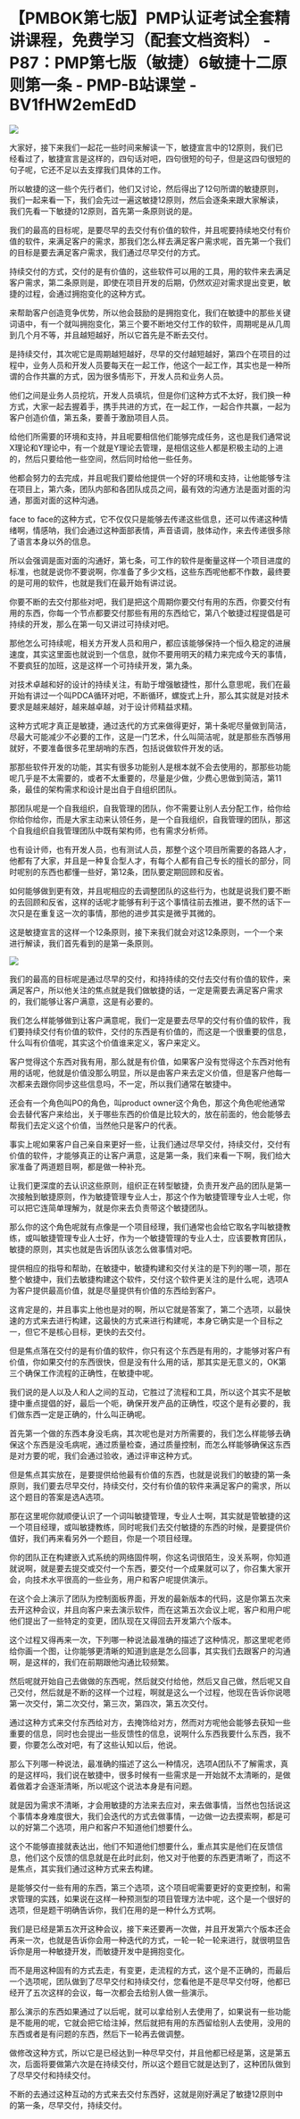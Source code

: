 # 【PMBOK第七版】PMP认证考试全套精讲课程，免费学习（配套文档资料） - P87：PMP第七版（敏捷）6敏捷十二原则第一条 - PMP-B站课堂 - BV1fHW2emEdD

![](img/4d5761e65e92049b409d9065b0024509_0.png)

大家好，接下来我们一起花一些时间来解读一下，敏捷宣言中的12原则，我们已经看过了，敏捷宣言是这样的，四句话对吧，四句很短的句子，但是这四句很短的句子呢，它还不足以去支撑我们具体的工作。

所以敏捷的这一些个先行者们，他们又讨论，然后得出了12句所谓的敏捷原则，我们一起来看一下，我们会先过一遍这敏捷12原则，然后会逐条来跟大家解读，我们先看一下敏捷的12原则，首先第一条原则说的是。

我们的最高的目标呢，是要尽早的去交付有价值的软件，并且呢要持续地交付有价值的软件，来满足客户的需求，那我们怎么样去满足客户需求呢，首先第一个我们的目标是要去满足客户需求，我们通过尽早交付的方式。

持续交付的方式，交付的是有价值的，这些软件可以用的工具，用的软件来去满足客户需求，第二条原则是，即使在项目开发的后期，仍然欢迎对需求提出变更，敏捷的过程，会通过拥抱变化的这种方式。

来帮助客户创造竞争优势，所以他会鼓励的是拥抱变化，我们在敏捷中的那些关键词语中，有一个就叫拥抱变化，第三个要不断地交付工作的软件，周期呢是从几周到几个月不等，并且越短越好，所以它首先是不断去交付。

是持续交付，其次呢它是周期越短越好，尽早的交付越短越好，第四个在项目的过程中，业务人员和开发人员要每天在一起工作，他这个一起工作，其实也是一种所谓的合作共赢的方式，因为很多情形下，开发人员和业务人员。

他们之间是业务人员挖坑，开发人员填坑，但是你们这种方式不太好，我们换一种方式，大家一起去握着手，携手共进的方式，在一起工作，一起合作共赢，一起为客户创造价值，第五条，要善于激励项目人员。

给他们所需要的环境和支持，并且呢要相信他们能够完成任务，这也是我们通常说X理论和Y理论中，有一个就是Y理论去管理，是相信这些人都是积极主动的上进的，然后只要给他一些空间，然后同时给他一些任务。

他都会努力的去完成，并且呢我们要给他提供一个好的环境和支持，让他能够专注在项目上，第六条，团队内部和各团队成员之间，最有效的沟通方法是面对面的沟通，那面对面的这种沟通。

face to face的这种方式，它不仅仅只是能够去传递这些信息，还可以传递这种情绪啊，情感呐，我们会通过这种面部表情，声音语调，肢体动作，来去传递很多除了语言本身以外的信息。

所以会强调是面对面的沟通好，第七条，可工作的软件是衡量这样一个项目进度的标准，也就是说你不要说啊，你准备了多少文档，这些东西呢他都不作数，最终要的是可用的软件，也就是我们在最开始有讲过说。

你要不断的去交付那些对吧，我们是把这个周期你要交付有用的东西，你要交付有用的东西，你每一个节点都要交付那些有用的东西给它，第八个敏捷过程提倡是可持续的开发，那么在第一句又讲过可持续对吧。

那他怎么可持续呢，相关方开发人员和用户，都应该能够保持一个恒久稳定的进展速度，其实这里面也就说到一个信息，就你不要用明天的精力来完成今天的事情，不要疯狂的加班，这是这样一个可持续开发，第九条。

对技术卓越和好的设计的持续关注，有助于增强敏捷性，那什么意思呢，我们在最开始有讲过一个叫PDCA循环对吧，不断循环，螺旋式上升，那么其实就是对技术要求是越来越好，越来越卓越，对于设计师精益求精。

这种方式呢才真正是敏捷，通过迭代的方式来做得更好，第十条呢尽量做到简洁，尽最大可能减少不必要的工作，这是一门艺术，什么叫简洁呢，就是那些东西够用就好，不要准备很多花里胡哨的东西，包括说做软件开发的话。

那那些软件开发的功能，其实有很多功能别人是根本就不会去使用的，那那些功能呢几乎是不太需要的，或者不太重要的，尽量是少做，少费心思做到简洁，第11条，最佳的架构需求和设计是出自于自组织团队。

那团队呢是一个自我组织，自我管理的团队，你不需要让别人去分配工作，给你给你给你给你，而是大家主动来认领任务，是一个自我组织，自我管理的团队，那这个自我组织自我管理团队中既有架构师，也有需求分析师。

也有设计师，也有开发人员，也有测试人员，那整个这个项目所需要的各路人才，他都有了大家，并且是一种复合型人才，有每个人都有自己专长的擅长的部分，同时呢别的东西也都懂一些好，第12条，团队要定期回顾和反省。

如何能够做到更有效，并且呢相应的去调整团队的这些行为，也就是说我们要不断的去回顾和反省，这样的话呢才能够有利于这个事情往前去推进，要不然的话下一次只是在重复这一次的事情，那他的进步其实是微乎其微的。

这是敏捷宣言的这样一个12条原则，接下来我们就会对这12条原则，一个一个来进行解读，我们首先看到的是第一条原则。



![](img/4d5761e65e92049b409d9065b0024509_2.png)

我们的最高的目标呢是通过尽早的交付，和持持续的交付去交付有价值的软件，来满足客户，所以他关注的焦点就是我们做敏捷的话，一定是需要去满足客户需求的，我们能够让客户满意，这是有必要的。

我们怎么样能够做到让客户满意呢，我们一定是要去尽早的交付有价值的软件，我们要持续交付有价值的软件，交付的东西是有价值的，而这是一个很重要的信息，什么叫有价值呢，其实这个价值谁来定义，客户来定义。

客户觉得这个东西对我有用，那么就是有价值，如果客户没有觉得这个东西对他有用的话呢，他就是价值没那么明显，所以是由客户来去定义价值，但是客户他每一次都来去跟你同步这些信息吗，不一定，所以我们通常在敏捷中。

还会有一个角色叫PO的角色，叫product owner这个角色，那这个角色呢他通常会去替代客户来给出，关于哪些东西的价值是比较大的，放在前面的，他会能够去帮我们去定义这个价值，当然他只是客户的代表。

事实上呢如果客户自己亲自来更好一些，让我们通过尽早交付，持续交付，交付有价值的软件，才能够真正的让客户满意，这是第一条，我们来看一下啊，我们给大家准备了两道题目啊，都是做一种补充。

让我们更深度的去认识这些原则，组织正在转型敏捷，负责开发产品的团队是第一次接触到敏捷原则，作为敏捷管理专业人士，那这个作为敏捷管理专业人士呢，你可以把它连简单理解为，就是你来去负责带这个敏捷团队。

那么你的这个角色呢就有点像是一个项目经理，我们通常也会给它取名字叫敏捷教练，或叫敏捷管理专业人士好，作为一个敏捷管理的专业人士，应该要教育团队，敏捷的原则，其实也就是告诉团队该怎么做事情对吧。

提供相应的指导和帮助，在敏捷中，敏捷构建和交付关注的是下列的哪一项，那在整个敏捷中，我们去敏捷构建这个软件，交付这个软件更关注的是什么呢，选项A为客户提供最高价值，就是尽量提供有价值的东西给到客户。

这肯定是的，并且事实上他也是对的啊，所以它就是答案了，第二个选项，以最快速的方式来去进行构建，这最快的方式来进行构建呢，本身它确实是一个目标之一，但它不是核心目标，更快的去交付。

但是焦点落在交付的是有价值的软件，你只有这个东西是有用的，才能够对客户有价值，你如果交付的东西很快，但是没有什么用的话，那其实是无意义的，OK第三个确保工作流程的正确性，在敏捷中呢。

我们说的是人以及人和人之间的互动，它胜过了流程和工具，所以这个其实不是敏捷中重点提倡的好，最后一个呃，确保开发产品的正确性，哎这个是有必要的，我们做东西一定是正确的，什么叫正确呢。

首先第一个做的东西本身没毛病，其次呢也是对方所需要的，我们怎么样能够去确保这个东西是没毛病呢，通过质量检查，通过质量控制，而怎么样能够确保这东西是对方要的呢，我们会通过验收，通过评审这种方式。

但是焦点其实放在，是要提供给他最有价值的东西，也就是说我们的敏捷的第一条原则，我们要去尽早交付，持续交付，交付有价值的软件来满足客户的需求，所以这个题目的答案是选A选项。

那在这里呢你就顺便认识了一个词叫敏捷管理，专业人士啊，其实就是管敏捷的这一个项目经理，或叫敏捷教练，同时呢我们去交付敏捷的东西的时候，是要提供价值好，我们再来看另外一个题目，你是一个项目经理。

你的团队正在构建嵌入式系统的网络固件啊，你这名词很陌生，没关系啊，你知道就说啊，就是要去提交或交付一个东西，要交付一个成果就可以了，你召集大家开会，向技术水平很高的一些业务，用户和客户呢提供演示。

在这个会上演示了团队为控制面板界面，开发的最新版本的代码，这是你第五次来去开这种会议，并且向客户来去演示软件，而在这第五次会议上呢，客户和用户呢他们提出了一些特定的变更，团队现在又得回去开发第六个版本。

这个过程又得再来一次，下列哪一种说法最准确的描述了这种情况，那这里呢老师给你画一个图，让你能够更清晰的知道到底是怎么回事，其实我们去跟客户的沟通啊，是这样的，我们在前期跟他沟通比较频繁。

然后呢就开始自己去做做的东西呢，然后就交付给他，然后又自己做，然后呢又自己交付，然后就是不断的这样一个过程，啊就是这么一个过程，他现在告诉你说嗯第一次交付，第二次交付，第三次，第四次，第五次交付。

通过这种方式来交付东西给对方，去掩饰给对方，然而对方呢他会能够去获知一些重要的信息，同时也会提出一些反馈性的信息，说啊什么东西我要什么东西，我不要，你要怎么改对吧，有了这些认知以后，他说。

那么下列哪一种说法，最准确的描述了这么一种情况，选项A团队不了解需求，真的是这样吗，我们说在敏捷中，很多时候有一些需求是一开始就不太清晰的，是做着做着才会逐渐清晰，所以呢这个说法本身是有问题。

就是因为需求不清晰，才会用敏捷的方法来去应对，来去做事情，当然也包括说这个事情本身难度很大，我们会迭代的方式去做事情，一边做一边去摸索啊，都是可以的好第二个选项，用户和客户不知道他们想要什么。

这个不能够直接就表达出，他们不知道他们想要什么，重点其实是他们在反馈信息，他们这个反馈的信息就是在此时此刻，他又对于他要的东西更清晰了，而这不是焦点，其实我们通过这种方式来去构建。

是能够交付一些有用的东西，第三个选项，这个项目呢需要更好的变更控制，和需求管理的实践，如果说在这样一种预测型的项目管理方法中呢，这个是一个很好的选项，但是题干明确告诉你，我们在用的是一种什么方式啊。

我们是已经是第五次开这种会议，接下来还要再一次做，并且开发第六个版本还会再来一次，也就是告诉你会用一种迭代的方式，一轮一轮一轮来进行，就很明显告诉你是用一种敏捷开发，而敏捷开发中是拥抱变化。

而不是用这种固有的方式去走，有变更，走流程的方式，这个是不正确的，而最后一个选项呢，团队做到了尽早交付和持续交付，您看他是不是尽早交付呀，他都已经开了五次这样的会议，每一次都会去给别人做一些演示。

那么演示的东西如果通过了以后呢，就可以拿给别人去使用了，如果说有一些功能是不能用的呢，它就会把它给注掉，然后就把有用的东西留给别人去使用，没用的东西或者是有问题的东西，然后下一轮再去做调整。

做修改这种方式，所以它是已经达到一种尽早交付，并且他都已经是第，这是第五次，后面将要做第六次是在持续交付，所以这个题目它就是达到了，这种团队做到了尽早交付和持续交付。

不断的去通过这种互动的方式来去交付东西好，这就是刚好满足了敏捷12原则中的第一条，尽早交付，持续交付。

